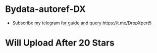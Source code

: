 # Bydata-autoref-DX
* Subscribe my telegram for guide and query https://t.me/DropXpert5
# Will Upload After 20 Stars
